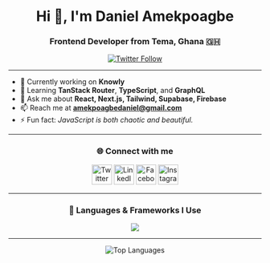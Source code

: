 <!-- <h1 align="center">Hi 👋, I'm Daniel Amekpoagbe</h1>
<h3 align="center">A passionate frontend developer from Tema Ghana</h3>

<p align="left"> <a href="https://twitter.com/jombotey" target="blank"><img src="https://img.shields.io/twitter/follow/jombotey?logo=twitter&style=for-the-badge" alt="jombotey" /></a> </p>

- 🔭 I’m currently working on **Knowly**

- 🌱 I’m currently learning **React, javascript and Tailwind css,**

- 💬 Ask me about **React, Js, boostrap, Tailwind, Next js**

- 📫 How to reach me **amekpoagbedaniel@gmail.com**

- ⚡ Fun fact **javascript is kinda complicated and  fun**

<h3 align="left">Connect with me:</h3>
<p align="left">
<a href="https://twitter.com/jombotey" target="blank"><img align="center" src="https://raw.githubusercontent.com/rahuldkjain/github-profile-readme-generator/master/src/images/icons/Social/twitter.svg" alt="jombotey" height="30" width="40" /></a>
<a href="https://linkedin.com/in/www.linkedin.com/in/amekpoagbe-daniel-a881712b5" target="blank"><img align="center" src="https://raw.githubusercontent.com/rahuldkjain/github-profile-readme-generator/master/src/images/icons/Social/linked-in-alt.svg" alt="www.linkedin.com/in/amekpoagbe-daniel-a881712b5" height="30" width="40" /></a>
<a href="https://fb.com/https://web.facebook.com/profile.php?id=100073182827583" target="blank"><img align="center" src="https://raw.githubusercontent.com/rahuldkjain/github-profile-readme-generator/master/src/images/icons/Social/facebook.svg" alt="https://web.facebook.com/profile.php?id=100073182827583" height="30" width="40" /></a>
<a href="https://instagram.com/@swasty__jay" target="blank"><img align="center" src="https://raw.githubusercontent.com/rahuldkjain/github-profile-readme-generator/master/src/images/icons/Social/instagram.svg" alt="@swasty__jay" height="30" width="40" /></a>
</p>

<h3 align="left">Languages and Tools:</h3>

<p><img align="center" src="https://github-readme-stats.vercel.app/api/top-langs?username=daniel-amekpoagbe-yawson&show_icons=true&locale=en&layout=compact" alt="daniel-amekpoagbe-yawson" /></p>
 -->




 <h1 align="center">Hi 👋, I'm Daniel Amekpoagbe</h1>
<h3 align="center">Frontend Developer from Tema, Ghana 🇬🇭</h3>

<p align="center">
  <a href="https://twitter.com/jombotey" target="_blank">
    <img src="https://img.shields.io/twitter/follow/jombotey?logo=twitter&style=for-the-badge" alt="Twitter Follow" />
  </a>
</p>

---

- 🔭 Currently working on **Knowly**
- 🌱 Learning **TanStack Router**, **TypeScript**, and **GraphQL**
- 💬 Ask me about **React, Next.js, Tailwind, Supabase, Firebase**
- 📫 Reach me at **amekpoagbedaniel@gmail.com**
- ⚡ Fun fact: *JavaScript is both chaotic and beautiful.*

---

<h3 align="center">🌐 Connect with me</h3>
<p align="center">
  <a href="https://twitter.com/jombotey" target="_blank"><img src="https://skillicons.dev/icons?i=twitter" height="40" alt="Twitter"/></a>
  <a href="https://linkedin.com/in/amekpoagbe-daniel-a881712b5" target="_blank"><img src="https://skillicons.dev/icons?i=linkedin" height="40" alt="LinkedIn"/></a>
  <a href="https://web.facebook.com/profile.php?id=100073182827583" target="_blank"><img src="https://skillicons.dev/icons?i=facebook" height="40" alt="Facebook"/></a>
  <a href="https://instagram.com/swasty__jay" target="_blank"><img src="https://skillicons.dev/icons?i=instagram" height="40" alt="Instagram"/></a>
</p>

---

<h3 align="center">🧠 Languages & Frameworks I Use</h3>

<p align="center">
  <img src="https://skillicons.dev/icons?i=html,css,bootstrap,tailwind,js,ts,react,nextjs,graphql,supabase,firebase,vite,git" />
</p>

---

<p align="center">
  <img src="https://github-readme-stats.vercel.app/api/top-langs?username=daniel-amekpoagbe-yawson&show_icons=true&locale=en&layout=compact&theme=tokyonight" alt="Top Languages" />
</p>

